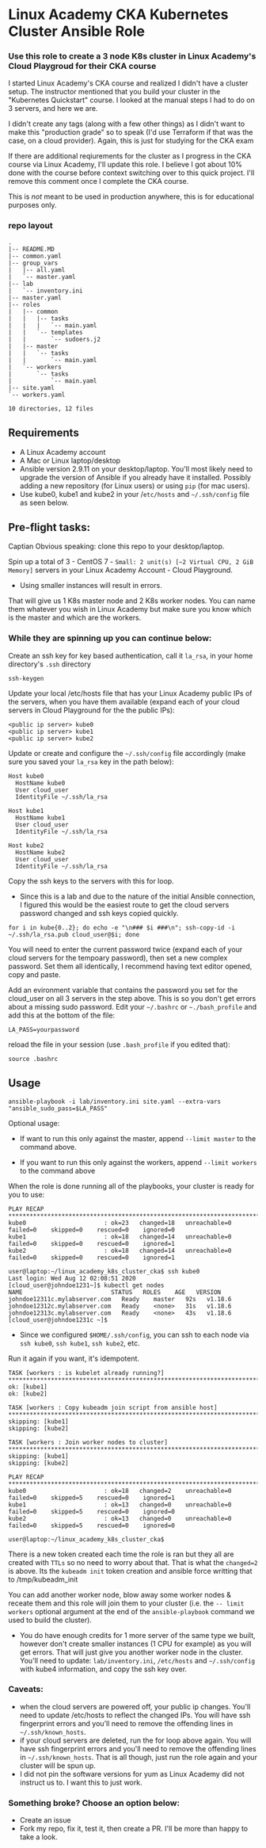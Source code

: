 # Linux Academy CKA Kubernetes Cluster Ansible Role
### Use this role to create a 3 node K8s cluster in Linux Academy's Cloud Playgroud for their CKA course

I started Linux Academy's CKA course and realized I didn't have a cluster setup.  The instructor mentioned that you build your cluster in the "Kubernetes Quickstart" course.  I looked at the manual steps I had to do on 3 servers, and here we are.

I didn't create any tags (along with a few other things) as I didn't want to make this "production grade" so to speak (I'd use Terraform if that was the case, on a cloud provider).  Again, this is just for studying for the CKA exam

If there are additional reqiurements for the cluster as I progress in the CKA course via Linux Academy, I'll update this role. I believe I got about 10% done with the course before context switching over to this quick project.  I'll remove this comment once I complete the CKA course.

This is _not_ meant to be used in production anywhere, this is for educational purposes only.

### repo layout
```
.
|-- README.MD
|-- common.yaml
|-- group_vars
|   |-- all.yaml
|   `-- master.yaml
|-- lab
|   `-- inventory.ini
|-- master.yaml
|-- roles
|   |-- common
|   |   |-- tasks
|   |   |   `-- main.yaml
|   |   `-- templates
|   |       `-- sudoers.j2
|   |-- master
|   |   `-- tasks
|   |       `-- main.yaml
|   `-- workers
|       `-- tasks
|           `-- main.yaml
|-- site.yaml
`-- workers.yaml

10 directories, 12 files
```
## Requirements
- A Linux Academy account
- A Mac or Linux laptop/desktop
- Ansible version 2.9.11 on your desktop/laptop.  You'll most likely need to upgrade the version of Ansible if you already have it installed.  Possibly adding a new repository (for Linux users) or using `pip` (for mac users).
- Use kube0, kube1 and kube2 in your /`etc/hosts` and `~/.ssh/config` file as seen below.

## Pre-flight tasks:

Captian Obvious speaking:  clone this repo to your desktop/laptop.

Spin up a total of 3 - CentOS 7 - `Small: 2 unit(s) [~2 Virtual CPU, 2 GiB Memory]` servers in your Linux Academy Account - Cloud Playground.

- Using smaller instances will result in errors.

That will give us 1 K8s master  node and 2 K8s worker nodes.  You can name them whatever you wish in Linux Academy but make sure you know which is the master and which are the workers.

### While they are spinning up you can continue below:

Create an ssh key for key based authentication, call it `la_rsa`, in your home directory's `.ssh` directory
```
ssh-keygen
```

Update your local /etc/hosts file that has your Linux Academy public IPs of the servers, when you have them available (expand each of your cloud servers in Cloud Playground for the the public IPs):
```
<public ip server> kube0
<public ip server> kube1
<public ip server> kube2
```
Update or create and configure the `~/.ssh/config` file accordingly (make sure you saved your `la_rsa` key in the path below):
```
Host kube0
  HostName kube0
  User cloud_user
  IdentityFile ~/.ssh/la_rsa

Host kube1
  HostName kube1
  User cloud_user
  IdentityFile ~/.ssh/la_rsa

Host kube2
  HostName kube2
  User cloud_user
  IdentityFile ~/.ssh/la_rsa
  ```
Copy the ssh keys to the servers with this for loop.
- Since this is a lab and due to the nature of the initial Ansible connection, I figured this would be the easiest route to get the cloud servers password changed and ssh keys copied quickly.
```
for i in kube{0..2}; do echo -e "\n### $i ###\n"; ssh-copy-id -i ~/.ssh/la_rsa.pub cloud_user@$i; done
```
You will need to enter the current password twice (expand each of your cloud servers for the tempoary password), then set a new complex password.  Set them all identically, I recommend having text editor opened, copy and paste.

Add an evironment variable that contains the password you set for the cloud_user on all 3 servers in the step above.  This is so you don't get errors about a missing sudo password.  Edit your `~/.bashrc` or `~./bash_profile` and add this at the bottom of the file:
```
LA_PASS=yourpassword
```
reload the file in your session (use `.bash_profile` if you edited that):
```
source .bashrc
```


## Usage


```
ansible-playbook -i lab/inventory.ini site.yaml --extra-vars "ansible_sudo_pass=$LA_PASS"
```

Optional usage:
- If want to run this only against the master, append `--limit master` to the command above.

- If you want to run this only against the workers, append `--limit workers` to the command above

When the role is done running all of the playbooks, your cluster is ready for you to use:
```
PLAY RECAP **************************************************************************************************************************************************************************************************************************
kube0                      : ok=23   changed=18   unreachable=0    failed=0    skipped=0    rescued=0    ignored=0
kube1                      : ok=18   changed=14   unreachable=0    failed=0    skipped=0    rescued=0    ignored=1
kube2                      : ok=18   changed=14   unreachable=0    failed=0    skipped=0    rescued=0    ignored=1

user@laptop:~/linux_academy_k8s_cluster_cka$ ssh kube0
Last login: Wed Aug 12 02:08:51 2020
[cloud_user@johndoe1231~]$ kubectl get nodes
NAME                         STATUS   ROLES    AGE   VERSION
johndoe12311c.mylabserver.com   Ready    master   92s   v1.18.6
johndoe12312c.mylabserver.com   Ready    <none>   31s   v1.18.6
johndoe12313c.mylabserver.com   Ready    <none>   43s   v1.18.6
[cloud_user@johndoe1231c ~]$
```
- Since we configured `$HOME/.ssh/config`, you can ssh to each node via `ssh kube0`, `ssh kube1`, `ssh kube2`, etc.

Run it again if you want, it's idempotent.

```
TASK [workers : is kubelet already running?] ****************************************************************************************************************************************************************************************
ok: [kube1]
ok: [kube2]

TASK [workers : Copy kubeadm join script from ansible host] *************************************************************************************************************************************************************************
skipping: [kube1]
skipping: [kube2]

TASK [workers : Join worker nodes to cluster] ***************************************************************************************************************************************************************************************
skipping: [kube1]
skipping: [kube2]

PLAY RECAP **************************************************************************************************************************************************************************************************************************
kube0                      : ok=18   changed=2    unreachable=0    failed=0    skipped=5    rescued=0    ignored=1
kube1                      : ok=13   changed=0    unreachable=0    failed=0    skipped=5    rescued=0    ignored=0
kube2                      : ok=13   changed=0    unreachable=0    failed=0    skipped=5    rescued=0    ignored=0

user@laptop:~/linux_academy_k8s_cluster_cka$
```
There is a new token created each time the role is ran but they all are created with `TTLs` so no need to worry about that.  That is what the `changed=2` is above.  Its the `kubeadm init` token creation and ansible force writting that to /tmp/kubeadm_init

You can add another worker node, blow away some worker nodes & receate them and this role will join them to your cluster (i.e. the `-- limit workers` optional argument at the end of the `ansible-playbook` command we used to build the cluster).

- You do have enough credits for 1 more server of the same type we built, however don't create smaller instances (1 CPU for example) as you will get errors.  That will just give you another worker node in the cluster.  You'll need to update: `lab/inventory.ini`, `/etc/hosts` and `~/.ssh/config` with kube4 information, and copy the ssh key over.


### Caveats:
- when the cloud servers are powered off, your public ip changes.  You'll need to update /etc/hosts to reflect the changed IPs.  You will have ssh fingerprint errors and you'll need to remove the offending lines in `~/.ssh/known_hosts`.
- if your cloud servers are deleted, run the for loop above again.  You will have ssh fingerprint errors and you'll need to remove the offending lines in `~/.ssh/known_hosts`.  That is all though, just run the role again and your cluster will be spun up.
- I did not pin the software versions for yum as Linux Academy did not instruct us to.  I want this to just work.

### Something broke?  Choose an option below:
- Create an issue
- Fork my repo, fix it, test it, then create a PR.  I'll be more than happy to take a look.
